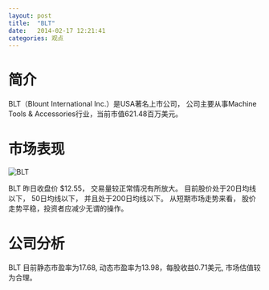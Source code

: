 ```yaml
---
layout: post
title:  "BLT"
date:   2014-02-17 12:21:41
categories: 观点
---
```


# 简介
BLT（Blount International Inc.）是USA著名上市公司，
公司主要从事Machine Tools & Accessories行业，当前市值621.48百万美元。

# 市场表现

![BLT](http://finviz.com/chart.ashx?t=BLT&ty=c&ta=1&p=d&s=l)

BLT 昨日收盘价 $12.55，
交易量较正常情况有所放大。
目前股价处于20日均线以下，
50日均线以下，
并且处于200日均线以下。
从短期市场走势来看，
股价走势平稳，投资者应减少无谓的操作。

# 公司分析
BLT 目前静态市盈率为17.68, 动态市盈率为13.98，每股收益0.71美元,
市场估值较为合理。
